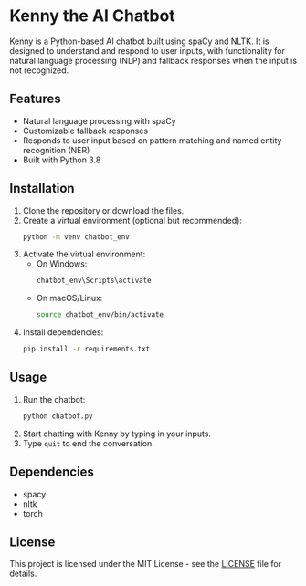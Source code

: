
# Kenny the AI Chatbot

Kenny is a Python-based AI chatbot built using spaCy and NLTK. It is designed to understand and respond to user inputs, with functionality for natural language processing (NLP) and fallback responses when the input is not recognized.

## Features

- Natural language processing with spaCy
- Customizable fallback responses
- Responds to user input based on pattern matching and named entity recognition (NER)
- Built with Python 3.8

## Installation

1. Clone the repository or download the files.
2. Create a virtual environment (optional but recommended):
   ```bash
   python -m venv chatbot_env
   ```
3. Activate the virtual environment:
   - On Windows:
     ```bash
     chatbot_env\Scripts\activate
     ```
   - On macOS/Linux:
     ```bash
     source chatbot_env/bin/activate
     ```
4. Install dependencies:
   ```bash
   pip install -r requirements.txt
   ```

## Usage

1. Run the chatbot:
   ```bash
   python chatbot.py
   ```
2. Start chatting with Kenny by typing in your inputs.
3. Type `quit` to end the conversation.

## Dependencies

- spacy
- nltk
- torch

## License

This project is licensed under the MIT License - see the [LICENSE](LICENSE) file for details.
